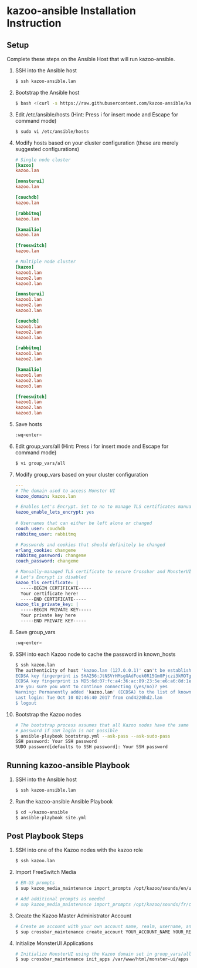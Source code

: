 # kazoo-ansible Installation Instruction

## Setup
Complete these steps on the Ansible Host that will run kazoo-ansible.

1. SSH into the Ansible host
   ```bash
   $ ssh kazoo-ansible.lan
   ```
2. Bootstrap the Ansible host
   ```bash
   $ bash <(curl -s https://raw.githubusercontent.com/kazoo-ansible/kazoo-ansible/master/ansible_host_bootstrap.sh)
   ```
3. Edit /etc/ansible/hosts (Hint: Press i for insert mode and Escape for command mode)
   ```bash
   $ sudo vi /etc/ansible/hosts
   ```
4. Modify hosts based on your cluster configuration (these are merely suggested configurations)
   ```ini
   # Single node cluster
   [kazoo]
   kazoo.lan
   
   [monsterui]
   kazoo.lan
   
   [couchdb]
   kazoo.lan
   
   [rabbitmq]
   kazoo.lan
   
   [kamailio]
   kazoo.lan
   
   [freeswitch]
   kazoo.lan
   
   # Multiple node cluster
   [kazoo]
   kazoo1.lan
   kazoo2.lan
   kazoo3.lan
   
   [monsterui]
   kazoo1.lan
   kazoo2.lan
   kazoo3.lan
   
   [couchdb]
   kazoo1.lan
   kazoo2.lan
   kazoo3.lan
   
   [rabbitmq]
   kazoo1.lan
   kazoo2.lan
   
   [kamailio]
   kazoo1.lan
   kazoo2.lan
   kazoo3.lan
   
   [freeswitch]
   kazoo1.lan
   kazoo2.lan
   kazoo3.lan
   ```
5. Save hosts
   ```bash
   :wq<enter>
   ```
6. Edit group_vars/all (Hint: Press i for insert mode and Escape for command mode)
   ```bash
   $ vi group_vars/all
   ```
7. Modify group_vars based on your cluster configuration
   ```yaml
   ---
   # The domain used to access Monster UI
   kazoo_domain: kazoo.lan
   
   # Enables Let's Encrypt. Set to no to manage TLS certificates manually
   kazoo_enable_lets_encrypt: yes
    
   # Usernames that can either be left alone or changed
   couch_user: couchdb
   rabbitmq_user: rabbitmq
   
   # Passwords and cookies that should definitely be changed
   erlang_cookie: changeme
   rabbitmq_password: changeme
   couch_password: changeme
   
   # Manually-managed TLS certificate to secure Crossbar and MonsterUI if 
   # Let's Encrypt is disabled
   kazoo_tls_certificate: |
     -----BEGIN CERTIFICATE-----
     Your certificate here!
     -----END CERTIFICATE-----
   kazoo_tls_private_key: |
     -----BEGIN PRIVATE KEY-----
     Your private key here
     -----END PRIVATE KEY-----
   ```
8. Save group_vars
   ```bash
   :wq<enter>
   ```
9. SSH into each Kazoo node to cache the password in known_hosts
   ```bash
   $ ssh kazoo.lan
   The authenticity of host 'kazoo.lan (127.0.0.1)' can't be established.
   ECDSA key fingerprint is SHA256:JtNSVrHMsgGAdFoek0R15Gm0Pjczi3kMOTgNSic0dq4.
   ECDSA key fingerprint is MD5:6d:07:fc:a4:36:ac:89:23:5e:e6:a6:8d:1e:e6:fe:8d.
   Are you sure you want to continue connecting (yes/no)? yes
   Warning: Permanently added 'kazoo.lan' (ECDSA) to the list of known hosts.
   Last login: Tue Oct 10 02:46:40 2017 from cnd4220hd2.lan
   $ logout
   ```
10. Bootstrap the Kazoo nodes
    ```bash
    # The bootstrap process assumes that all Kazoo nodes have the same 
    # password if SSH login is not possible
    $ ansible-playbook bootstrap.yml --ask-pass --ask-sudo-pass
    SSH password: Your SSH password
    SUDO password[defaults to SSH password]: Your SSH password
    ```
## Running kazoo-ansible Playbook
1. SSH into the Ansible host
   ```bash
   $ ssh kazoo-ansible.lan
   ```
2. Run the kazoo-ansible Ansible Playbook
   ```bash
   $ cd ~/kazoo-ansible
   $ ansible-playbook site.yml
   ```

## Post Playbook Steps
1. SSH into one of the Kazoo nodes with the kazoo role
   ```bash
   $ ssh kazoo.lan
   ```
2. Import FreeSwitch Media
   ```bash
   # EN-US prompts
   $ sup kazoo_media_maintenance import_prompts /opt/kazoo/sounds/en/us/
   
   # Add additional prompts as needed
   # sup kazoo_media_maintenance import_prompts /opt/kazoo/sounds/fr/ca fr-ca
   ```
3. Create the Kazoo Master Administrator Account
   ```bash
   # Create an account with your own account name, realm, username, and password
   $ sup crossbar_maintenance create_account YOUR_ACCOUNT_NAME YOUR_REALM YOUR_USERNAME YOUR_PASSWORD
   ```
4. Initialize MonsterUI Applications
   ```bash
   # Initialize MonsterUI using the Kazoo domain set in group_vars/all
   $ sup crossbar_maintenance init_apps /var/www/html/monster-ui/apps https://kazoo.lan/crossbar/v2
   ```

